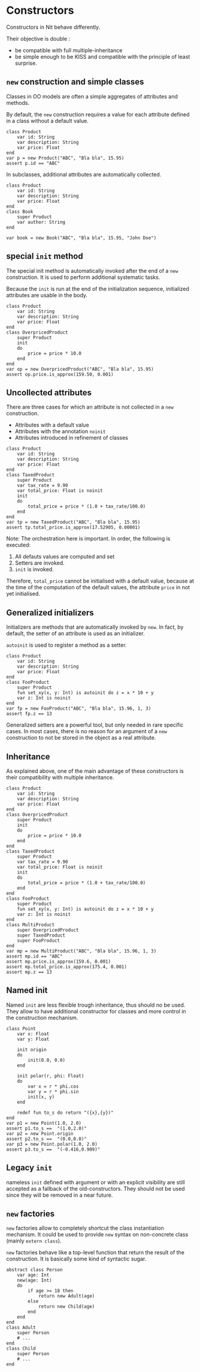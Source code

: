 # Constructors

Constructors in Nit behave differently.

Their objective is double :

* be compatible with full multiple-inheritance
* be simple enough to be KISS and compatible with the principle of least surprise.


## `new` construction and simple classes

Classes in OO models are often a simple aggregates of attributes and methods.

By default, the `new` construction requires a value for each attribute defined in a class without a default value.

~~~
class Product
	var id: String
	var description: String
	var price: Float
end
var p = new Product("ABC", "Bla bla", 15.95)
assert p.id == "ABC"
~~~

In subclasses, additional attributes are automatically collected.

~~~
class Product
	var id: String
	var description: String
	var price: Float
end
class Book
	super Product
	var author: String
end

var book = new Book("ABC", "Bla bla", 15.95, "John Doe")
~~~


## special `init` method

The special init method is automatically invoked after the end of a `new` construction.
It is used to perform additional systematic tasks.

Because the `init` is run at the end of the initialization sequence, initialized attributes are usable in the body.

~~~
class Product
	var id: String
	var description: String
	var price: Float
end
class OverpricedProduct
	super Product
	init
	do
		price = price * 10.0
	end
end
var op = new OverpricedProduct("ABC", "Bla bla", 15.95)
assert op.price.is_approx(159.50, 0.001)
~~~


## Uncollected attributes

There are three cases for which an attribute is not collected in a `new` construction.

* Attributes with a default value
* Attributes with the annotation `noinit`
* Attributes introduced in refinement of classes

~~~
class Product
	var id: String
	var description: String
	var price: Float
end
class TaxedProduct
	super Product
	var tax_rate = 9.90
	var total_price: Float is noinit
	init
	do
		total_price = price * (1.0 + tax_rate/100.0)
	end
end
var tp = new TaxedProduct("ABC", "Bla bla", 15.95)
assert tp.total_price.is_approx(17.52905, 0.00001)
~~~

Note: The orchestration here is important. In order, the following is executed:

1. All defauts values are computed and set
2. Setters are invoked.
3. `init` is invoked.

Therefore, `total_price` cannot be initialised with a default value, because at the time of the computation of the default values, the attribute `price` in not yet initialised.


## Generalized initializers

Initializers are methods that are automatically invoked by `new`.
In fact, by default, the setter of an attribute is used as an initializer.

`autoinit` is used to register a method as a setter.

~~~
class Product
	var id: String
	var description: String
	var price: Float
end
class FooProduct
	super Product
	fun set_xy(x, y: Int) is autoinit do z = x * 10 + y
	var z: Int is noinit
end
var fp = new FooProduct("ABC", "Bla bla", 15.96, 1, 3)
assert fp.z == 13
~~~

Generalized setters are a powerful tool, but only needed in rare specific cases.
In most cases, there is no reason for an argument of a `new` construction to not be stored in the object as a real attribute.


## Inheritance

As explained above, one of the main advantage of these constructors is their compatibility with multiple inheritance.

~~~
class Product
	var id: String
	var description: String
	var price: Float
end
class OverpricedProduct
	super Product
	init
	do
		price = price * 10.0
	end
end
class TaxedProduct
	super Product
	var tax_rate = 9.90
	var total_price: Float is noinit
	init
	do
		total_price = price * (1.0 + tax_rate/100.0)
	end
end
class FooProduct
	super Product
	fun set_xy(x, y: Int) is autoinit do z = x * 10 + y
	var z: Int is noinit
end
class MultiProduct
	super OverpricedProduct
	super TaxedProduct
	super FooProduct
end
var mp = new MultiProduct("ABC", "Bla bla", 15.96, 1, 3)
assert mp.id == "ABC"
assert mp.price.is_approx(159.6, 0.001)
assert mp.total_price.is_approx(175.4, 0.001)
assert mp.z == 13
~~~


## Named init

Named `init` are less flexible trough inheritance, thus should no be used.
They allow to have additional constructor for classes and more control in the construction mechanism.

~~~
class Point
	var x: Float
	var y: Float

	init origin
	do
		init(0.0, 0.0)
	end

	init polar(r, phi: Float)
	do
		var x = r * phi.cos
		var y = r * phi.sin
		init(x, y)
	end

	redef fun to_s do return "({x},{y})"
end
var p1 = new Point(1.0, 2.0)
assert p1.to_s ==  "(1.0,2.0)"
var p2 = new Point.origin
assert p2.to_s ==  "(0.0,0.0)"
var p3 = new Point.polar(1.0, 2.0)
assert p3.to_s ==  "(-0.416,0.909)"
~~~


## Legacy `init`

nameless `init` defined with argument or with an explicit visibility are still accepted as a fallback of the old-constructors.
They should not be used since they will be removed in a near future.


## `new` factories

`new` factories allow to completely shortcut the class instantiation mechanism.
It could be used to provide `new` syntax on non-concrete class (mainly `extern class`).

`new` factories behave like a top-level function that return the result of the construction.
It is basically some kind of syntactic sugar.

~~~
abstract class Person
	var age: Int
	new(age: Int)
	do
		if age >= 18 then
			return new Adult(age)
		else
			return new Child(age)
		end
	end
end
class Adult
	super Person
	# ...
end
class Child
	super Person
	# ...
end
~~~
